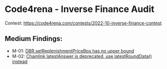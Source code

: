
# Code4rena - Inverse Finance Audit 

Contest: https://code4rena.com/contests/2022-10-inverse-finance-contest


## Medium Findings:

- M-01: [DBR.setReplenishmentPriceBps has no upper bound](https://github.com/cryptostaker2/blockchain-audits/blob/main/code4rena/2022-10-Inverse-Finance/M-01.md)
- M-02: [Chainlink latestAnswer is deprecated, use latestRoundData() instead](https://github.com/cryptostaker2/blockchain-audits/blob/main/code4rena/2022-10-Inverse-Finance/M-02.md)

